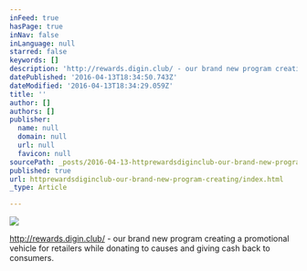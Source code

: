 ```yaml
---
inFeed: true
hasPage: true
inNav: false
inLanguage: null
starred: false
keywords: []
description: 'http://rewards.digin.club/ - our brand new program creating a promotional vehicle for retailers while donating to causes and giving cash back to consumers.'
datePublished: '2016-04-13T18:34:50.743Z'
dateModified: '2016-04-13T18:34:29.059Z'
title: ''
author: []
authors: []
publisher:
  name: null
  domain: null
  url: null
  favicon: null
sourcePath: _posts/2016-04-13-httprewardsdiginclub-our-brand-new-program-creating.md
published: true
url: httprewardsdiginclub-our-brand-new-program-creating/index.html
_type: Article

---
```

![](https://the-grid-user-content.s3-us-west-2.amazonaws.com/6f2f8b35-feeb-4133-b5c0-8ea71d209070.jpg)

http://rewards.digin.club/ - our brand new program creating a promotional vehicle for retailers while donating to causes and giving cash back to consumers.
